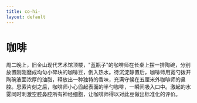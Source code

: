 ```yaml
---
title: co-hi-
layout: default
---
```



# 咖啡

周二晚上，旧金山现代艺术馆顶楼，"蓝瓶子"的咖啡师在长桌上摆一排陶碗，分别放置刚刚磨成均匀小碎块的咖啡豆，倒入热水。待沉淀静置后，咖啡师用宽勺拨开陶碗液面浓厚的油脂，释放出一种独特的香味，充满守候在五厘米外咖啡师的鼻腔。思索片刻之后，咖啡师小心舀起表面的半勺咖啡，一瞬间吸入口中。激起的水雾同时刺激空腔鼻腔所有神经细胞，让咖啡师得以对此豆做出标准化的评价。


